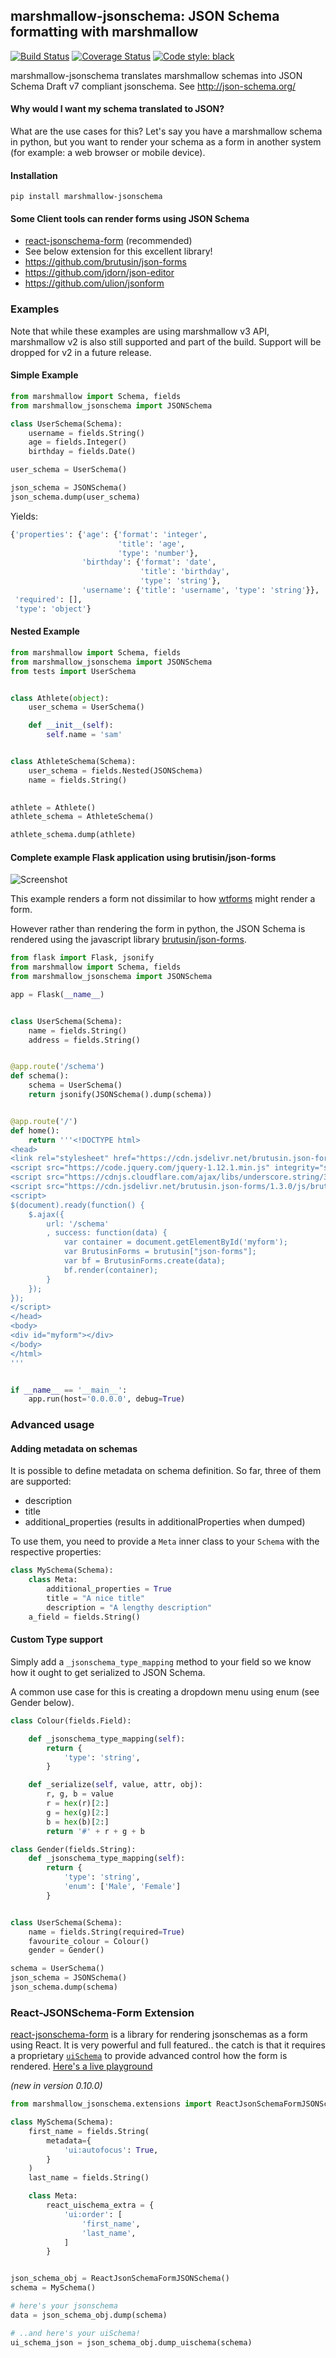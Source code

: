 ## marshmallow-jsonschema: JSON Schema formatting with marshmallow

[![Build Status](https://travis-ci.org/fuhrysteve/marshmallow-jsonschema.svg?branch=master)](https://travis-ci.org/fuhrysteve/marshmallow-jsonschema)
[![Coverage Status](https://coveralls.io/repos/github/fuhrysteve/marshmallow-jsonschema/badge.svg?branch=master)](https://coveralls.io/github/fuhrysteve/marshmallow-jsonschema?branch=master)
[![Code style: black](https://img.shields.io/badge/code%20style-black-000000.svg)](https://github.com/python/black)

 marshmallow-jsonschema translates marshmallow schemas into
 JSON Schema Draft v7 compliant jsonschema. See http://json-schema.org/

#### Why would I want my schema translated to JSON?

What are the use cases for this? Let's say you have a
marshmallow schema in python, but you want to render your
schema as a form in another system (for example: a web browser
or mobile device).

#### Installation

```
pip install marshmallow-jsonschema
```

#### Some Client tools can render forms using JSON Schema

* [react-jsonschema-form](https://github.com/mozilla-services/react-jsonschema-form) (recommended)
 * See below extension for this excellent library!
* https://github.com/brutusin/json-forms
* https://github.com/jdorn/json-editor
* https://github.com/ulion/jsonform

### Examples

Note that while these examples are using marshmallow v3 API, marshmallow v2 is
also still supported and part of the build. Support will be dropped for v2 in a future release.

#### Simple Example

```python
from marshmallow import Schema, fields
from marshmallow_jsonschema import JSONSchema

class UserSchema(Schema):
    username = fields.String()
    age = fields.Integer()
    birthday = fields.Date()

user_schema = UserSchema()

json_schema = JSONSchema()
json_schema.dump(user_schema)
```
Yields:
```python
{'properties': {'age': {'format': 'integer',
                        'title': 'age',
                        'type': 'number'},
                'birthday': {'format': 'date',
                             'title': 'birthday',
                             'type': 'string'},
                'username': {'title': 'username', 'type': 'string'}},
 'required': [],
 'type': 'object'}
```

#### Nested Example

```python
from marshmallow import Schema, fields
from marshmallow_jsonschema import JSONSchema
from tests import UserSchema


class Athlete(object):
    user_schema = UserSchema()

    def __init__(self):
        self.name = 'sam'


class AthleteSchema(Schema):
    user_schema = fields.Nested(JSONSchema)
    name = fields.String()

    
athlete = Athlete()
athlete_schema = AthleteSchema()

athlete_schema.dump(athlete)
```

#### Complete example Flask application using brutisin/json-forms

![Screenshot](http://i.imgur.com/jJv1wFk.png)

This example renders a form not dissimilar to how [wtforms](https://github.com/wtforms/wtforms) might render a form.

However rather than rendering the form in python, the JSON Schema is rendered using the
javascript library [brutusin/json-forms](https://github.com/brutusin/json-forms).


```python
from flask import Flask, jsonify
from marshmallow import Schema, fields
from marshmallow_jsonschema import JSONSchema

app = Flask(__name__)


class UserSchema(Schema):
    name = fields.String()
    address = fields.String()


@app.route('/schema')
def schema():
    schema = UserSchema()
    return jsonify(JSONSchema().dump(schema))


@app.route('/')
def home():
    return '''<!DOCTYPE html>
<head>
<link rel="stylesheet" href="https://cdn.jsdelivr.net/brutusin.json-forms/1.3.0/css/brutusin-json-forms.css"><Paste>
<script src="https://code.jquery.com/jquery-1.12.1.min.js" integrity="sha256-I1nTg78tSrZev3kjvfdM5A5Ak/blglGzlaZANLPDl3I=" crossorigin="anonymous"></script>
<script src="https://cdnjs.cloudflare.com/ajax/libs/underscore.string/3.3.4/underscore.string.min.js"></script>
<script src="https://cdn.jsdelivr.net/brutusin.json-forms/1.3.0/js/brutusin-json-forms.min.js"></script>
<script>
$(document).ready(function() {
    $.ajax({
        url: '/schema'
        , success: function(data) {
            var container = document.getElementById('myform');
            var BrutusinForms = brutusin["json-forms"];
            var bf = BrutusinForms.create(data);
            bf.render(container);
        }
    });
});
</script>
</head>
<body>
<div id="myform"></div>
</body>
</html>
'''


if __name__ == '__main__':
    app.run(host='0.0.0.0', debug=True)

```


### Advanced usage
#### Adding metadata on schemas
It is possible to define metadata on schema definition.
So far, three of them are supported:
 * description
 * title
 * additional_properties (results in additionalProperties when dumped)

To use them, you need to provide a `Meta` inner class to your `Schema` with the respective properties:

```python
class MySchema(Schema):
    class Meta:
        additional_properties = True
        title = "A nice title"
        description = "A lengthy description"
    a_field = fields.String()
```

#### Custom Type support

Simply add a `_jsonschema_type_mapping` method to your field
so we know how it ought to get serialized to JSON Schema.

A common use case for this is creating a dropdown menu using
enum (see Gender below).


```python
class Colour(fields.Field):

    def _jsonschema_type_mapping(self):
        return {
            'type': 'string',
        }

    def _serialize(self, value, attr, obj):
        r, g, b = value
        r = hex(r)[2:]
        g = hex(g)[2:]
        b = hex(b)[2:]
        return '#' + r + g + b 

class Gender(fields.String):
    def _jsonschema_type_mapping(self):
        return {
            'type': 'string',
            'enum': ['Male', 'Female']
        }


class UserSchema(Schema):
    name = fields.String(required=True)
    favourite_colour = Colour()
    gender = Gender()

schema = UserSchema()
json_schema = JSONSchema()
json_schema.dump(schema)
```


### React-JSONSchema-Form Extension

[react-jsonschema-form](https://react-jsonschema-form.readthedocs.io/en/latest/)
is a library for rendering jsonschemas as a form using React. It is very powerful
and full featured.. the catch is that it requires a proprietary
[`uiSchema`](https://react-jsonschema-form.readthedocs.io/en/latest/form-customization/#the-uischema-object)
to provide advanced control how the form is rendered.
[Here's a live playground](https://rjsf-team.github.io/react-jsonschema-form/)

*(new in version 0.10.0)*

```python
from marshmallow_jsonschema.extensions import ReactJsonSchemaFormJSONSchema

class MySchema(Schema):
    first_name = fields.String(
        metadata={
            'ui:autofocus': True,
        }
    )
    last_name = fields.String()

    class Meta:
        react_uischema_extra = {
            'ui:order': [
                'first_name',
                'last_name',
            ]
        }


json_schema_obj = ReactJsonSchemaFormJSONSchema()
schema = MySchema()

# here's your jsonschema
data = json_schema_obj.dump(schema)

# ..and here's your uiSchema!
ui_schema_json = json_schema_obj.dump_uischema(schema)
```
